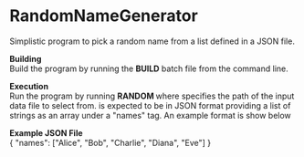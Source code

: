 # RandomNameGenerator
Simplistic program to pick a random name from a list defined in a JSON file.

**Building**<br>
Build the program by running the **BUILD** batch file from the command line.

**Execution**<br>
Run the program by running **RANDOM <filename>** where **<filename>** specifies the path of the input data file to select from.
**<filename>** is expected to be in JSON format providing a list of strings as an array under a "names" tag. An example format is show below

**Example JSON File**<br>
{
    "names": ["Alice", "Bob", "Charlie", "Diana", "Eve"]
}
